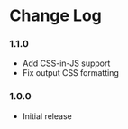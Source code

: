 # Change Log

### 1.1.0

- Add CSS-in-JS support
- Fix output CSS formatting

### 1.0.0

- Initial release
